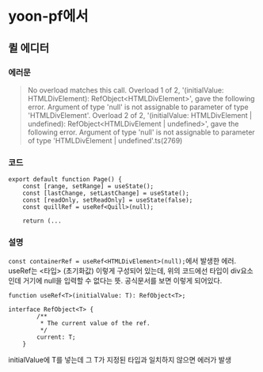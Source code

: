 # yoon-pf에서
## 퀼 에디터
### 에러문
>No overload matches this call.
Overload 1 of 2, '(initialValue: HTMLDivElement): RefObject<HTMLDivElement\>', gave the following error.
Argument of type 'null' is not assignable to parameter of type 'HTMLDivElement'.
Overload 2 of 2, '(initialValue: HTMLDivElement | undefined): RefObject<HTMLDivElement | undefined\>', gave the following error.
Argument of type 'null' is not assignable to parameter of type 'HTMLDivElement | undefined'.ts(2769)
### 코드
```tsx
export default function Page() {
	const [range, setRange] = useState();
	const [lastChange, setLastChange] = useState();
	const [readOnly, setReadOnly] = useState(false);
	const quillRef = useRef<Quill>(null);

	return (...
```
### 설명
`const containerRef = useRef<HTMLDivElement>(null);`에서 발생한 에러.
useRef는 <타입> (초기화값) 이렇게 구성되어 있는데, 위의 코드에선 타입이 div요소인데 거기에 null을 입력할 수 없다는 뜻.
공식문서를 보면 이렇게 되어있다.
```
function useRef<T>(initialValue: T): RefObject<T>;

interface RefObject<T> {
        /**
         * The current value of the ref.
         */
        current: T;
    }
```
initialValue에 T를 넣는데 그 T가 지정된 타입과 일치하지 않으면 에러가 발생


